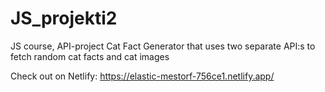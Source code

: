 # JS_projekti2
JS course, API-project
Cat Fact Generator that uses two separate API:s to fetch random cat facts and cat images

Check out on Netlify: https://elastic-mestorf-756ce1.netlify.app/
